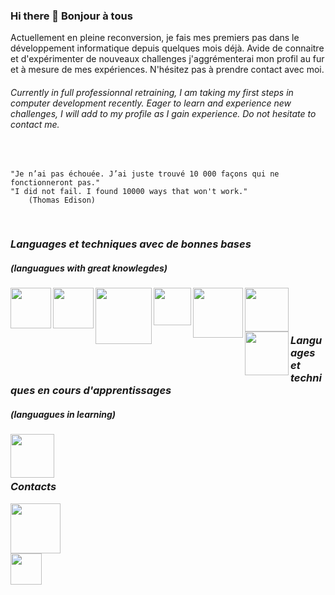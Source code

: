 


<!-- ![GHstats](https://github-readme-stats.vercel.app/api?username=MarieLouPLevasseur&show_icons=true) -->


### Hi there 👋 Bonjour à tous

<section>

Actuellement en pleine reconversion, je fais mes premiers pas dans le développement informatique depuis quelques mois déjà. Avide de connaitre et d'expérimenter de nouveaux challenges j'aggrémenterai mon profil au fur et à mesure de mes expériences. N'hésitez pas à prendre contact avec moi.

###### *Currently in full professionnal retraining, I am taking my first steps in computer development recently. Eager to learn and experience new challenges, I will add to my profile as I gain experience. Do not hesitate to contact me.*


</section>

</br>

    "Je n’ai pas échouée. J’ai juste trouvé 10 000 façons qui ne fonctionneront pas."
    "I did not fail. I found 10000 ways that won't work."
        (Thomas Edison)



</br>

### ***Languages et techniques avec de bonnes bases***
##### (languagues with great knowlegdes)

<img align="left" width="65px" src="https://cdn.jsdelivr.net/gh/devicons/devicon/icons/html5/html5-plain-wordmark.svg" /><img align="left" width="65px" src="https://cdn.jsdelivr.net/gh/devicons/devicon/icons/css3/css3-plain-wordmark.svg" /><img align="left" width="90px" src="https://cdn.jsdelivr.net/gh/devicons/devicon/icons/php/php-plain.svg" /><img align="left" width="60px" src="https://cdn.jsdelivr.net/gh/devicons/devicon/icons/javascript/javascript-plain.svg" /><img align="left" width="80px" src="https://cdn.jsdelivr.net/gh/devicons/devicon/icons/mysql/mysql-original-wordmark.svg" /> <img align="left" width="70px" src="https://cdn.jsdelivr.net/gh/devicons/devicon/icons/bootstrap/bootstrap-original-wordmark.svg" />  <img align="left" width="70px" src="https://cdn.jsdelivr.net/gh/devicons/devicon/icons/symfony/symfony-original-wordmark.svg" />


</br>
</br>
</br>



### ***Languages et techniques en cours d'apprentissages***
##### (languagues in learning)

<img align="left" width="70px" src="https://cdn.jsdelivr.net/gh/devicons/devicon/icons/react/react-original-wordmark.svg" />

<br/>
<br/>
<br/>

### ***Contacts***

<a href="www.linkedin.com/in/MarieLou-Prince-Levasseur-web-developpeur"><img width="80px" src="https://cdn.jsdelivr.net/gh/devicons/devicon/icons/linkedin/linkedin-original-wordmark.svg"/> 
<br/>
<a href="https://twitter.com/sunnymary007"><img width="50px" src="https://cdn.jsdelivr.net/gh/devicons/devicon/icons/twitter/twitter-original.svg"/>


<!--
**MarieLouPLevasseur/MarieLouPLevasseur** is a ✨ _special_ ✨ repository because its `README.md` (this file) appears on your GitHub profile.

Here are some ideas to get you started:

- 🔭 I’m currently working on ...
- 🌱 I’m currently learning ...
- 👯 I’m looking to collaborate on ...
- 🤔 I’m looking for help with ...
- 💬 Ask me about ...
- 📫 How to reach me: ...
- 😄 Pronouns: ...
- ⚡ Fun fact: ...
-->
